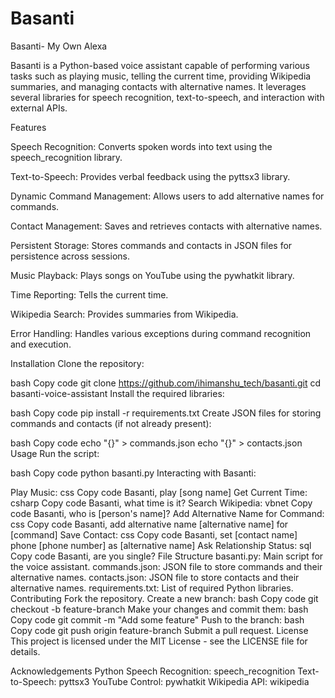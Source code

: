 # Basanti
Basanti- My Own Alexa


Basanti is a Python-based voice assistant capable of performing various tasks such as playing music, telling the current time, providing Wikipedia summaries, and managing contacts with alternative names. It leverages several libraries for speech recognition, text-to-speech, and interaction with external APIs.

Features

Speech Recognition: Converts spoken words into text using the speech_recognition library.

Text-to-Speech: Provides verbal feedback using the pyttsx3 library.

Dynamic Command Management: Allows users to add alternative names for commands.

Contact Management: Saves and retrieves contacts with alternative names.

Persistent Storage: Stores commands and contacts in JSON files for persistence across sessions.

Music Playback: Plays songs on YouTube using the pywhatkit library.

Time Reporting: Tells the current time.

Wikipedia Search: Provides summaries from Wikipedia.

Error Handling: Handles various exceptions during command recognition and execution.

Installation
Clone the repository:

bash
Copy code
git clone https://github.com/ihimanshu_tech/basanti.git
cd basanti-voice-assistant
Install the required libraries:

bash
Copy code
pip install -r requirements.txt
Create JSON files for storing commands and contacts (if not already present):

bash
Copy code
echo "{}" > commands.json
echo "{}" > contacts.json
Usage
Run the script:

bash
Copy code
python basanti.py
Interacting with Basanti:

Play Music:
css
Copy code
Basanti, play [song name]
Get Current Time:
csharp
Copy code
Basanti, what time is it?
Search Wikipedia:
vbnet
Copy code
Basanti, who is [person's name]?
Add Alternative Name for Command:
css
Copy code
Basanti, add alternative name [alternative name] for [command]
Save Contact:
css
Copy code
Basanti, set [contact name] phone [phone number] as [alternative name]
Ask Relationship Status:
sql
Copy code
Basanti, are you single?
File Structure
basanti.py: Main script for the voice assistant.
commands.json: JSON file to store commands and their alternative names.
contacts.json: JSON file to store contacts and their alternative names.
requirements.txt: List of required Python libraries.
Contributing
Fork the repository.
Create a new branch:
bash
Copy code
git checkout -b feature-branch
Make your changes and commit them:
bash
Copy code
git commit -m "Add some feature"
Push to the branch:
bash
Copy code
git push origin feature-branch
Submit a pull request.
License
This project is licensed under the MIT License - see the LICENSE file for details.

Acknowledgements
Python Speech Recognition: speech_recognition
Text-to-Speech: pyttsx3
YouTube Control: pywhatkit
Wikipedia API: wikipedia
